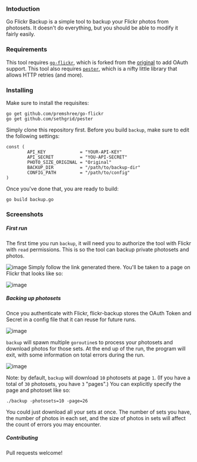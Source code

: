 ### Intoduction
Go Flickr Backup is a simple tool to backup your Flickr photos from photosets. It doesn't do everything, but you should be able to modify it fairly easily.

### Requirements
This tool requires [`go-flickr`](https://github.com/premshree/go-flickr), which is forked from the [original](https://github.com/mncaudill/go-flickr) to add OAuth support. This tool also requires [`pester`](https://github.com/sethgrid/pester), which is a nifty little library that allows HTTP retries (and more).

### Installing
Make sure to install the requisites:
```
go get github.com/premshree/go-flickr
go get github.com/sethgrid/pester
```
Simply clone this repository first. Before you build `backup`, make sure to edit the following settings:
```
const (
        API_KEY             = "YOUR-API-KEY"
        API_SECRET          = "YOU-API-SECRET"
        PHOTO_SIZE_ORIGINAL = "Original"
        BACKUP_DIR          = "/path/to/backup-dir"
        CONFIG_PATH         = "/path/to/config"
)
```
Once you've done that, you are ready to build:
```
go build backup.go
```

### Screenshots
##### First run
The first time you run `backup`, it will need you to authorize the tool with Flickr with `read` permissions. This is so the tool can backup private photosets and photos.

![image](https://cloud.githubusercontent.com/assets/149517/17564969/627a989a-5f03-11e6-8a23-1eed86f44d3d.png)
Simply follow the link generated there. You'll be taken to a page on Flickr that looks like so:

![image](https://cloud.githubusercontent.com/assets/149517/17565127/12e9115c-5f04-11e6-9511-232c2d211116.png)

##### Backing up photosets
Once you authenticate with Flickr, flickr-backup stores the OAuth Token and Secret in a config file that it can reuse for future runs.

![image](https://cloud.githubusercontent.com/assets/149517/17564684/436f723c-5f02-11e6-824f-810a4bbc352a.png)

`backup` will spawn multiple `goroutine`s to process your photosets and download photos for those sets. At the end up of the run, the program will exit, with some information on total errors during the run.

![image](https://cloud.githubusercontent.com/assets/149517/17565670/5ad1d790-5f06-11e6-904e-d03847e68acb.png)

Note: by default, `backup` will download `10` photosets at page `1`. (If you have a total of `30` photosets, you have `3` "pages".) You can explicitly specify the page and photoset like so:
```
./backup -photosets=10 -page=26
```

You could just download all your sets at once. The number of sets you have, the number of photos in each set, and the size of photos in sets will affect the count of errors you may encounter.

##### Contributing
Pull requests welcome!

